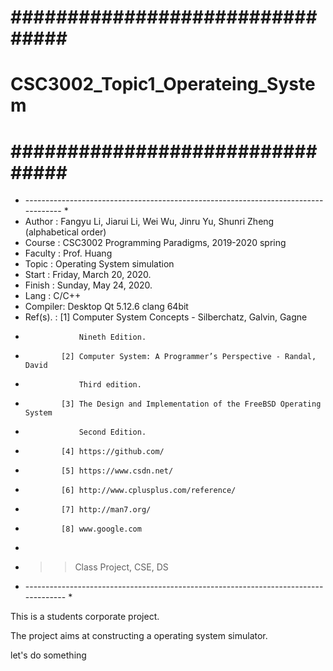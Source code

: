 
# ################################ #
# CSC3002_Topic1_Operateing_System #
# ################################ #

*   -----------------------------------------------------------------------------------  *
*	Author  : Fangyu Li, Jiarui Li, Wei Wu, Jinru Yu, Shunri Zheng (alphabetical order)
*	Course  : CSC3002 Programming Paradigms, 2019-2020 spring
*	Faculty : Prof. Huang
*	Topic   : Operating System simulation
*   Start   : Friday, March 20, 2020.
*	Finish  : Sunday, May 24, 2020.
*	Lang    : C/C++
*   Compiler: Desktop Qt 5.12.6 clang 64bit
*   Ref(s). : [1] Computer System Concepts - Silberchatz, Galvin, Gagne
*				  Nineth Edition.
*             [2] Computer System: A Programmer’s Perspective - Randal, David
*                 Third edition.
*             [3] The Design and Implementation of the FreeBSD Operating System 
*                 Second Edition.
*             [4] https://github.com/
*             [5] https://www.csdn.net/
*			  [6] http://www.cplusplus.com/reference/
*             [7] http://man7.org/
*			  [8] www.google.com
*               
*   >> Class Project, CSE, DS
*   ------------------------------------------------------------------------------------  *

This is a students corporate project.

The project aims at constructing a operating system simulator.

let's do something

